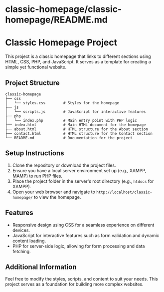 # classic-homepage/classic-homepage/README.md

# Classic Homepage Project

This project is a classic homepage that links to different sections using HTML, CSS, PHP, and JavaScript. It serves as a template for creating a simple yet functional website.

## Project Structure

```
classic-homepage
├── css
│   └── styles.css        # Styles for the homepage
├── js
│   └── scripts.js        # JavaScript for interactive features
├── php
│   └── index.php         # Main entry point with PHP logic
├── index.html            # Main HTML document for the homepage
├── about.html            # HTML structure for the About section
├── contact.html          # HTML structure for the Contact section
└── README.md             # Documentation for the project
```

## Setup Instructions

1. Clone the repository or download the project files.
2. Ensure you have a local server environment set up (e.g., XAMPP, MAMP) to run PHP files.
3. Place the project folder in the server's root directory (e.g., `htdocs` for XAMPP).
4. Open your web browser and navigate to `http://localhost/classic-homepage/` to view the homepage.

## Features

- Responsive design using CSS for a seamless experience on different devices.
- JavaScript for interactive features such as form validation and dynamic content loading.
- PHP for server-side logic, allowing for form processing and data fetching.

## Additional Information

Feel free to modify the styles, scripts, and content to suit your needs. This project serves as a foundation for building more complex websites.